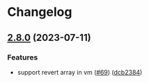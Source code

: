 # Changelog

## [2.8.0](https://github.com/node-modules/js-to-java/compare/v2.7.0...v2.8.0) (2023-07-11)


### Features

* support revert array in vm ([#69](https://github.com/node-modules/js-to-java/issues/69)) ([dcb2384](https://github.com/node-modules/js-to-java/commit/dcb2384928c5eec1189d8f9fa3420079f42a11d2))

